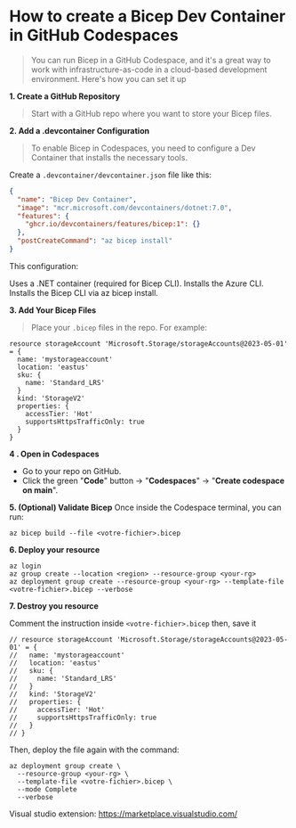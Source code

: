 # How to create a Bicep Dev Container in GitHub Codespaces
> You can run Bicep in a GitHub Codespace, and it's a great way to work with infrastructure-as-code in a cloud-based development environment. Here's how you can set it up

**1. Create a GitHub Repository**
>Start with a GitHub repo where you want to store your Bicep files.

**2. Add a .devcontainer Configuration**
>To enable Bicep in Codespaces, you need to configure a Dev Container that installs the necessary tools.

Create a `.devcontainer/devcontainer.json` file like this:

```json
{
  "name": "Bicep Dev Container",
  "image": "mcr.microsoft.com/devcontainers/dotnet:7.0",
  "features": {
    "ghcr.io/devcontainers/features/bicep:1": {}
  },
  "postCreateCommand": "az bicep install"
}
```

This configuration:

Uses a .NET container (required for Bicep CLI).
Installs the Azure CLI.
Installs the Bicep CLI via az bicep install.

**3. Add Your Bicep Files**
> Place your `.bicep` files in the repo. For example:
```
resource storageAccount 'Microsoft.Storage/storageAccounts@2023-05-01' = {
  name: 'mystorageaccount'
  location: 'eastus'
  sku: {
    name: 'Standard_LRS'
  }
  kind: 'StorageV2'
  properties: {
    accessTier: 'Hot'
    supportsHttpsTrafficOnly: true
  }
}
```

**4 . Open in Codespaces**
- Go to your repo on GitHub.
- Click the green "**Code**" button → "**Codespaces**" → "**Create codespace on main**".

**5. (Optional) Validate Bicep**
Once inside the Codespace terminal, you can run:

```
az bicep build --file <votre-fichier>.bicep

```

**6. Deploy your resource**
```
az login
az group create --location <region> --resource-group <your-rg>
az deployment group create --resource-group <your-rg> --template-file <votre-fichier>.bicep --verbose
```

**7. Destroy you resource**

Comment the instruction inside `<votre-fichier>.bicep` then, save it

```
// resource storageAccount 'Microsoft.Storage/storageAccounts@2023-05-01' = {
//   name: 'mystorageaccount'
//   location: 'eastus'
//   sku: {
//     name: 'Standard_LRS'
//   }
//   kind: 'StorageV2'
//   properties: {
//     accessTier: 'Hot'
//     supportsHttpsTrafficOnly: true
//   }
// }

```

Then, deploy the file again with the command:

```
az deployment group create \
  --resource-group <your-rg> \
  --template-file <votre-fichier>.bicep \
  --mode Complete
  --verbose
```

Visual studio extension: 
https://marketplace.visualstudio.com/